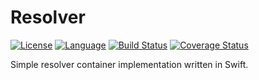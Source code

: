 # Resolver

[![License](https://img.shields.io/badge/license-MIT-ff69b4.svg)](https://github.com/kzlekk/Resolver/raw/master/LICENSE)
[![Language](https://img.shields.io/badge/swift-5.0-orange.svg)](https://swift.org/blog/swift-5-released/)
[![Build Status](https://travis-ci.com/kzlekk/Resolver.svg?branch=master)](https://travis-ci.com/kzlekk/Resolver)
[![Coverage Status](https://coveralls.io/repos/github/kzlekk/Resolver/badge.svg?branch=master)](https://coveralls.io/github/kzlekk/Resolver?branch=master)

Simple resolver container implementation written in Swift.
